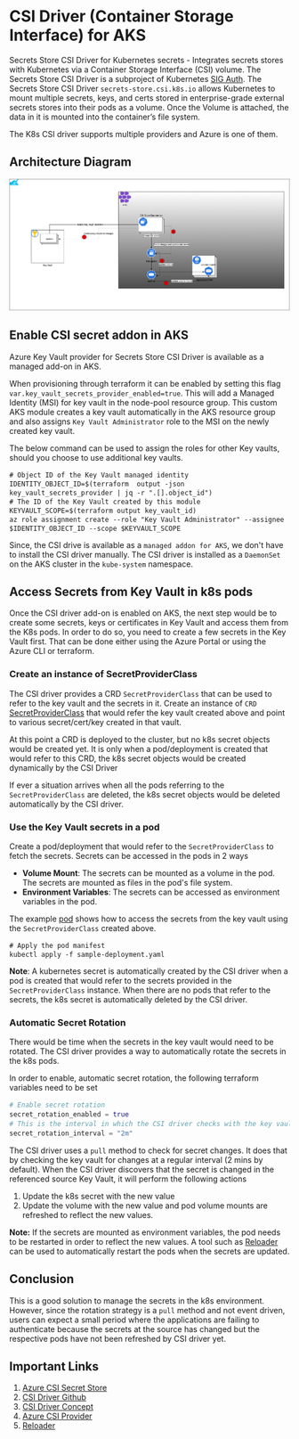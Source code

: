 # CSI Driver (Container Storage Interface) for AKS
Secrets Store CSI Driver for Kubernetes secrets - Integrates secrets stores with Kubernetes via a Container Storage Interface (CSI) volume. The Secrets Store CSI Driver is a subproject of Kubernetes [SIG Auth](https://github.com/kubernetes/community/tree/master/sig-auth).
The Secrets Store CSI Driver `secrets-store.csi.k8s.io` allows Kubernetes to mount multiple secrets, keys, and certs stored in enterprise-grade external secrets stores into their pods as a volume. Once the Volume is attached, the data in it is mounted into the container’s file system.

The K8s CSI driver supports multiple providers and Azure is one of them.

## Architecture Diagram

![CSI Driver Architecture](./Azure-keyvault-k8s-secrets.drawio.png)

## Enable CSI secret addon in AKS
Azure Key Vault provider for Secrets Store CSI Driver is available as a managed add-on in AKS.

When provisioning through terraform it can be enabled by setting this flag `var.key_vault_secrets_provider_enabled=true`.
This will add a Managed Identity (MSI) for key vault in the node-pool resource group. This custom AKS module creates a key vault automatically in
the AKS resource group and also assigns `Key Vault Administrator` role to the MSI on the newly created key vault.

The below command can be used to assign the roles for other Key vaults, should you choose to use additional key vaults.

```shell
# Object ID of the Key Vault managed identity
IDENTITY_OBJECT_ID=$(terraform  output -json key_vault_secrets_provider | jq -r ".[].object_id")
# The ID of the Key Vault created by this module
KEYVAULT_SCOPE=$(terraform output key_vault_id)
az role assignment create --role "Key Vault Administrator" --assignee $IDENTITY_OBJECT_ID --scope $KEYVAULT_SCOPE

```

Since, the CSI drive is available as a `managed addon for AKS`, we don't have to install the CSI driver manually.
The CSI driver is installed as a `DaemonSet` on the AKS cluster in the `kube-system` namespace.

## Access Secrets from Key Vault in k8s pods
Once the CSI driver add-on is enabled on AKS, the next step would be to create some secrets, keys or certificates in Key Vault and access them from the K8s pods.
In order to do so, you need to create a few secrets in the Key Vault first. That can be done either using the Azure Portal or using the Azure CLI or terraform.

### Create an instance of SecretProviderClass

The CSI driver provides a CRD `SecretProviderClass` that can be used to refer to the key vault and the secrets in it.
Create an instance of  `CRD` [SecretProviderClass](./secret-provider-class.yaml) that would refer the key vault created above and point to various secret/cert/key created in that vault.

At this point a CRD is deployed to the cluster, but no k8s secret objects would be created yet. It is only when a pod/deployment is created that would refer to this
CRD, the k8s secret objects would be created dynamically by the CSI Driver

If ever a situation arrives when all the pods referring to the `SecretProviderClass` are deleted, the k8s secret objects would be deleted automatically by the CSI driver.

### Use the Key Vault secrets in a pod

Create a pod/deployment that would refer to the `SecretProviderClass` to fetch the secrets. Secrets can be accessed in the pods in 2 ways
- **Volume Mount**: The secrets can be mounted as a volume in the pod. The secrets are mounted as files in the pod's file system.
- **Environment Variables**: The secrets can be accessed as environment variables in the pod.

The example [pod](./sample-deployment.yaml) shows how to access the secrets from the key vault using the `SecretProviderClass` created above.

```shell
# Apply the pod manifest
kubectl apply -f sample-deployment.yaml
```

**Note**: A kubernetes secret is automatically created by the CSI driver when a pod is created that would refer to the secrets provided
in the `SecretProviderClass` instance. When there are no pods that refer to the secrets, the k8s secret is automatically deleted by the CSI driver.

### Automatic Secret Rotation
There would be time when the secrets in the key vault would need to be rotated. The CSI driver provides a way to automatically rotate the secrets in the k8s pods.

In order to enable, automatic secret rotation, the following terraform variables need to be set
```terraform
# Enable secret rotation
secret_rotation_enabled = true
# This is the interval in which the CSI driver checks with the key vault for secret rotation. The default is 2 minutes.
secret_rotation_interval = "2m"

```

The CSI driver uses a `pull` method to check for secret changes. It does that by checking the key vault for changes at a regular interval (2 mins by default). When the CSI driver discovers that the secret is changed in the referenced source Key Vault, it will perform the following actions
1. Update the k8s secret with the new value
2. Update the volume with the new value and pod volume mounts are refreshed to reflect the new values.

**Note:** If the secrets are mounted as environment variables, the pod needs to be restarted in order to reflect the new values.
A tool such as [Reloader](https://github.com/stakater/Reloader) can be used to automatically restart the pods when the secrets are updated.

## Conclusion

This is a good solution to manage the secrets in the k8s environment. However, since the rotation strategy is a `pull` method and not event driven,
users can expect a small period where the applications are failing to authenticate because the secrets at the source has changed but the respective pods have not been refreshed by CSI driver yet.

## Important Links
1. [Azure CSI Secret Store](https://learn.microsoft.com/en-us/azure/aks/csi-secrets-store-driver)
2. [CSI Driver Github](https://github.com/kubernetes-sigs/secrets-store-csi-driver)
3. [CSI Driver Concept](https://secrets-store-csi-driver.sigs.k8s.io/concepts.html)
4. [Azure CSI Provider](https://azure.github.io/secrets-store-csi-driver-provider-azure/docs/)
5. [Reloader](https://github.com/stakater/Reloader)
